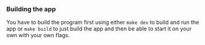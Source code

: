 ### Building the app

You have to build the program first using either `make dev` to build and run the app or `make build` to just build the app and then be able to start it on your own with your own flags.